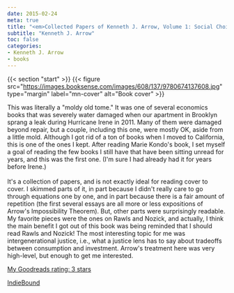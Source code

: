 ```yaml
---
date: 2015-02-24
meta: true
title: "<em>Collected Papers of Kenneth J. Arrow, Volume 1: Social Choice and Justice</em>"
subtitle: "Kenneth J. Arrow"
toc: false
categories:
- Kenneth J. Arrow
- books
---
```


{{< section "start" >}}
{{< figure src="https://images.booksense.com/images/608/137/9780674137608.jpg" type="margin" label="mn-cover" alt="Book cover" >}}

This was literally a "moldy old tome." It was one of several economics books that was severely water damaged when our apartment in Brooklyn sprang a leak during Hurricane Irene in 2011. Many of them were damaged beyond repair, but a couple, including this one, were mostly OK, aside from a little mold. Although I got rid of a ton of books when I moved to California, this is one of the ones I kept. After reading Marie Kondo's book, I set myself a goal of reading the few books I still have that have been sitting unread for years, and this was the first one. (I'm sure I had already had it for years before Irene.)<br /><br />It's a collection of papers, and is not exactly ideal for reading cover to cover. I skimmed parts of it, in part because I didn't really care to go through equations one by one, and in part because there is a fair amount of repetition (the first several essays are all more or less expositions of Arrow's Impossibility Theorem). But, other parts were surprisingly readable. My favorite pieces were the ones on Rawls and Nozick, and actually, I think the main benefit I got out of this book was being reminded that I should read Rawls and Nozick! The most interesting topic for me was intergenerational justice, i.e., what a justice lens has to say about tradeoffs between consumption and investment. Arrow's treatment here was very high-level, but enough to get me interested.

[My Goodreads rating: 3 stars](https://www.goodreads.com/review/show/1207682473)  

[IndieBound](https://www.indiebound.org/book/9780674137608)
